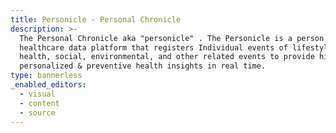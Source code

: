 ```yaml
---
title: Personicle - Personal Chronicle
description: >-
  The Personal Chronicle aka "personicle" . The Personicle is a person centric
  healthcare data platform that registers Individual events of lifestyle,
  health, social, environmental, and other related events to provide highly
  personalized & preventive health insights in real time.
type: bannerless
_enabled_editors:
  - visual
  - content
  - source
---
```


